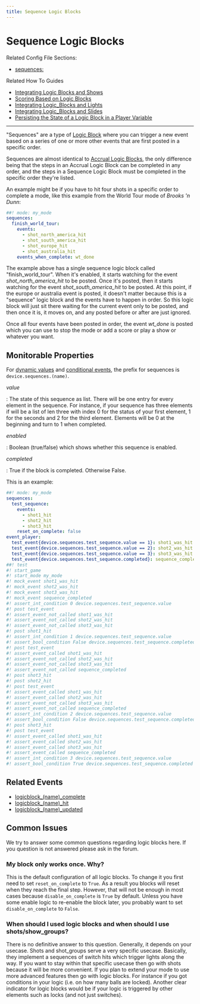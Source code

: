 ```yaml
---
title: Sequence Logic Blocks
---
```


# Sequence Logic Blocks


Related Config File Sections:

* [sequences:](../../config/sequences.md)

Related How To Guides

* [Integrating Logic Blocks and Shows](integrating_logic_blocks_and_shows.md)
* [Scoring Based on Logic Blocks](scoring_based_on_logic_blocks.md)
* [Integrating Logic_Blocks and Lights](integrating_logic_blocks_and_lights.md)
* [Integrating Logic_Blocks and Slides](integrating_logic_block_and_slides.md)
* [Persisting the State of a Logic Block in a Player Variable](persisting_state_in_a_player_variable.md)

-------------

"Sequences" are a type of
[Logic Block](index.md) where you can trigger a new event based on a series of one
or more other events that are first posted in a specific order.

Sequences are almost identical to
[Accrual Logic Blocks](accruals.md), the
only difference being that the steps in an Accrual Logic Block can be
completed in any order, and the steps in a Sequence Logic Block must be
completed in the specific order they're listed.

An example might be if you have to hit four shots in a specific order to
complete a mode, like this example from the World Tour mode of *Brooks
'n Dunn*:

``` yaml
##! mode: my_mode
sequences:
  finish_world_tour:
    events:
      - shot_north_america_hit
      - shot_south_america_hit
      - shot_europe_hit
      - shot_australia_hit
    events_when_complete: wt_done
```

The example above has a single sequence logic block called
"finish_world_tour". When it's enabled, it starts watching for the
event *shot_north_america_hit* to be posted. Once it's posted, then it
starts watching for the event *shot_south_america_hit* to be posted. At
this point, if the europe or australia event is posted, it doesn't
matter because this is a "sequence" logic block and the events have to
happen in order. So this logic block will just sit there waiting for the
current event only to be posted, and then once it is, it moves on, and
any posted before or after are just ignored.

Once all four events have been posted in order, the event *wt_done* is
posted which you can use to stop the mode or add a score or play a show
or whatever you want.

## Monitorable Properties

For
[dynamic values](../../config/instructions/dynamic_values.md) and
[conditional events](../../events/overview/conditional.md), the prefix for sequences is `device.sequences.(name)`.

*value*

:   The state of this sequence as list. There will be one entry for
    every element in the sequence. For instance, if your sequence has
    three elements if will be a list of len three with index 0 for the
    status of your first element, 1 for the seconds and 2 for the third
    element. Elements will be 0 at the beginning and turn to 1 when
    completed.

*enabled*

:   Boolean (true/false) which shows whether this sequence is enabled.

*completed*

:   True if the block is completed. Otherwise False.

This is an example:

``` yaml
##! mode: my_mode
sequences:
  test_sequence:
    events:
      - shot1_hit
      - shot2_hit
      - shot3_hit
    reset_on_complete: false
event_player:
  test_event{device.sequences.test_sequence.value == 1}: shot1_was_hit
  test_event{device.sequences.test_sequence.value == 2}: shot2_was_hit
  test_event{device.sequences.test_sequence.value == 3}: shot3_was_hit
  test_event{device.sequences.test_sequence.completed}: sequence_completed
##! test
#! start_game
#! start_mode my_mode
#! mock_event shot1_was_hit
#! mock_event shot2_was_hit
#! mock_event shot3_was_hit
#! mock_event sequence_completed
#! assert_int_condition 0 device.sequences.test_sequence.value
#! post test_event
#! assert_event_not_called shot1_was_hit
#! assert_event_not_called shot2_was_hit
#! assert_event_not_called shot3_was_hit
#! post shot1_hit
#! assert_int_condition 1 device.sequences.test_sequence.value
#! assert_bool_condition False device.sequences.test_sequence.completed
#! post test_event
#! assert_event_called shot1_was_hit
#! assert_event_not_called shot2_was_hit
#! assert_event_not_called shot3_was_hit
#! assert_event_not_called sequence_completed
#! post shot3_hit
#! post shot2_hit
#! post test_event
#! assert_event_called shot1_was_hit
#! assert_event_called shot2_was_hit
#! assert_event_not_called shot3_was_hit
#! assert_event_not_called sequence_completed
#! assert_int_condition 2 device.sequences.test_sequence.value
#! assert_bool_condition False device.sequences.test_sequence.completed
#! post shot3_hit
#! post test_event
#! assert_event_called shot1_was_hit
#! assert_event_called shot2_was_hit
#! assert_event_called shot3_was_hit
#! assert_event_called sequence_completed
#! assert_int_condition 3 device.sequences.test_sequence.value
#! assert_bool_condition True device.sequences.test_sequence.completed
```

## Related Events

* [logicblock_(name)_complete](../../events/logicblock_name_complete.md)
* [logicblock_(name)_hit](../../events/logicblock_name_hit.md)
* [logicblock_(name)_updated](../../events/logicblock_name_updated.md)

## Common Issues

We try to answer some common questions regarding logic blocks here. If
you question is not answered please ask in the forum.

### My block only works once. Why?

This is the default configuration of all logic blocks. To change it you
first need to set `reset_on_complete` to `True`. As a result you blocks
will reset when they reach the final step. However, that will not be
enough in most cases because `disable_on_complete` is `True` by default.
Unless you have some enable logic to re-enable the block later, you
probably want to set `disable_on_complete` to `False`.

### When should I used logic blocks and when should I use shots/show_groups?

There is no definitive answer to this question. Generally, it depends on
your usecase. Shots and shot_groups serve a very specific usecase.
Basically, they implement a sequences of switch hits which trigger
lights along the way. If you want to stay within that specific usecase
then go with shots because it will be more convenient. If you plan to
extend your mode to use more advanced features then go with logic
blocks. For instance if you got conditions in your logic (i.e. on how
many balls are locked). Another clear indicator for logic blocks would
be if your logic is triggered by other elements such as locks (and not
just switches).

